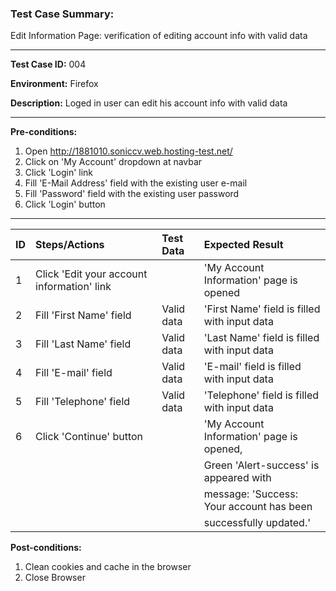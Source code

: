 
### Test Case Summary:

Edit Information Page: verification of editing account info with valid data

---

**Test Case ID:** 004

**Environment:** Firefox

**Description:** Loged in user can edit his account info with valid data

---

**Pre-conditions:**
1. Open http://1881010.soniccv.web.hosting-test.net/
2. Click on 'My Account' dropdown at navbar
3. Click 'Login' link
4. Fill 'E-Mail Address' field with the existing user e-mail
5. Fill 'Password' field with the existing user password
6. Click 'Login' button

---

| ID  |                Steps/Actions               |  Test Data  |        Expected Result                       |
| ----|:------------------------------------------ | :---------- | :------------------------------------------- |
|  1  | Click 'Edit your account information' link |             | 'My Account Information' page is opened      |
|  2  | Fill 'First Name' field                    | Valid data  | 'First Name' field is filled with input data |
|  3  | Fill 'Last Name' field                     | Valid data  | 'Last Name' field is filled with input data  |
|  4  | Fill 'E-mail' field                        | Valid data  | 'E-mail' field is filled with input data     |
|  5  | Fill 'Telephone' field                     | Valid data  | 'Telephone' field is filled with input data  |
|  6  | Click 'Continue' button                    |             |  'My Account Information' page is opened,    |
|     |                                            |             |  Green 'Alert-success' is appeared with      |
|     |                                            |             |  message: 'Success: Your account has been    |
|     |                                            |             |  successfully updated.'                      |
 
**Post-conditions:**
1. Clean cookies and cache in the browser
2. Close Browser
